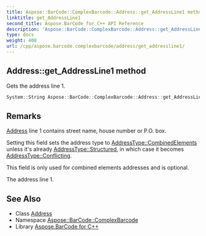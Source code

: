 ```yaml
---
title: Aspose::BarCode::ComplexBarcode::Address::get_AddressLine1 method
linktitle: get_AddressLine1
second_title: Aspose.BarCode for C++ API Reference
description: 'Aspose::BarCode::ComplexBarcode::Address::get_AddressLine1 method. Gets the address line 1 in C++.'
type: docs
weight: 400
url: /cpp/aspose.barcode.complexbarcode/address/get_addressline1/
---
```

## Address::get_AddressLine1 method


Gets the address line 1.

```cpp
System::String Aspose::BarCode::ComplexBarcode::Address::get_AddressLine1()
```

## Remarks


[Address](../) line 1 contains street name, house number or P.O. box. 

Setting this field sets the address type to [AddressType::CombinedElements](../../addresstype/) unless it's already [AddressType::Structured](../../addresstype/), in which case it becomes [AddressType::Conflicting](../../addresstype/). 

This field is only used for combined elements addresses and is optional. 

The address line 1.
## See Also

* Class [Address](../)
* Namespace [Aspose::BarCode::ComplexBarcode](../../)
* Library [Aspose.BarCode for C++](../../../)
